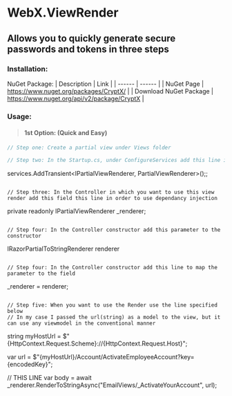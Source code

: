 # WebX.ViewRender
## Allows you to quickly generate secure passwords and tokens in three steps

### Installation:
NuGet Package:
| Description |  Link |
| ------ | ------ |
| NuGet Page | https://www.nuget.org/packages/CryptX/ |
| Download NuGet Package | https://www.nuget.org/api/v2/package/CryptX |

### Usage:
> #### 1st Option: (Quick and Easy)
```C#
// Step one: Create a partial view under Views folder

// Step two: In the Startup.cs, under ConfigureServices add this line in order to use dependancy injection
```
services.AddTransient<IPartialViewRenderer, PartialViewRenderer>();;
```

// Step three: In the Controller in which you want to use this view render add this field this line in order to use dependancy injection
```
private readonly IPartialViewRenderer _renderer;
```

// Step four: In the Controller constructor add this parameter to the constructor
```
IRazorPartialToStringRenderer renderer
```

// Step four: In the Controller constructor add this line to map the parameter to the field
```
_renderer = renderer;
```

// Step five: When you want to use the Render use the line specified below
// In my case I passed the url(string) as a model to the view, but it can use any viewmodel in the conventional manner
```
string myHostUrl = $"{HttpContext.Request.Scheme}://{HttpContext.Request.Host}";

var url = $"{myHostUrl}/Account/ActivateEmployeeAccount?key={encodedKey}";

// THIS LINE
var body = await _renderer.RenderToStringAsync("EmailViews/_ActivateYourAccount", url);
```
